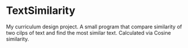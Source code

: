 # TextSimilarity
My curriculum design project. A small program that compare similarity of two cilps of text and find the most similar text. Calculated via Cosine similarity.
